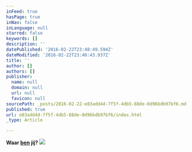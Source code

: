 ```yaml
---
inFeed: true
hasPage: true
inNav: false
inLanguage: null
starred: false
keywords: []
description: ''
datePublished: '2016-02-22T23:48:49.594Z'
dateModified: '2016-02-22T23:48:43.937Z'
title: ''
author: []
authors: []
publisher:
  name: null
  domain: null
  url: null
  favicon: null
sourcePath: _posts/2016-02-22-e83add4d-7f5f-4db5-88de-0d96bdb97bf6.md
published: true
url: e83add4d-7f5f-4db5-88de-0d96bdb97bf6/index.html
_type: Article

---
```

**Waar [ben][0] jij?**
![](https://the-grid-user-content.s3-us-west-2.amazonaws.com/33b74581-c8f4-4a8d-b232-f6dd14703ca7.jpg)

[0]: null